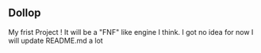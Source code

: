 ## **Dollop**
My frist Project ! It will be a "FNF" like engine I think.
I got no idea for now I will update README.md a lot 

